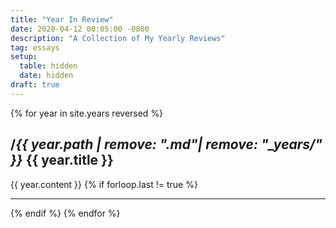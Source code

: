 ```yaml
---
title: "Year In Review"
date: 2020-04-12 00:05:00 -0800
description: "A Collection of My Yearly Reviews"
tag: essays
setup:
  table: hidden
  date: hidden
draft: true
---
```


{% for year in site.years reversed %}
## /<i class="higby">{{ year.path | remove: ".md"| remove: "_years/" }}</i> {{ year.title }}
{{ year.content }}
{% if forloop.last != true %}
<hr>
{% endif %}
{% endfor %}
